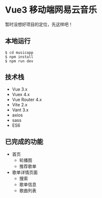 # Vue3 移动端网易云音乐
暂时没想好项目的定位，先这样吧！

## 本地运行

```
$ cd musicapp
$ npm install
$ npm run dev
```

## 技术栈
- Vue 3.x
- Vuex 4.x
- Vue Router 4.x
- Vite 2.x
- Vant 3.x
- axios
- sass
- ES6

## 已完成的功能
- 首页
  - 轮播图
  - 推荐歌单
- 歌单详情页面
  - 搜索
  - 歌单信息
  - 歌曲列表
